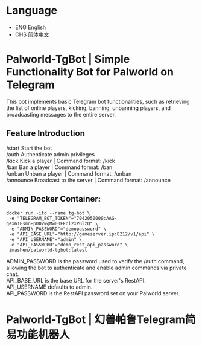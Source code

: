 # Language
- ENG [English](README.md)
- CHS [简体中文](README_CHS.md)
  
# Palworld-TgBot | Simple Functionality Bot for Palworld on Telegram
This bot implements basic Telegram bot functionalities, such as retrieving the list of online players, kicking, banning, unbanning players, and broadcasting messages to the entire server.

## Feature Introduction
/start Start the bot </br>
/auth Authenticate admin privileges </br>
/kick Kick a player | Command format: /kick <PlayerID> <Reason> </br>
/ban Ban a player | Command format: /ban <PlayerID> <Reason> </br>
/unban Unban a player | Command format: /unban <PlayerID> </br>
/announce Broadcast to the server | Command format: /announce <Message> </br>

## Using Docker Container:
```
docker run -itd --name tg-bot \
 -e "TELEGRAM_BOT_TOKEN"="7042050000:AAG-gex61EsmnHp00VwgMw00EFol2xPGlzQ" \
 -e "ADMIN_PASSWORD"="demopassword" \
 -e "API_BASE_URL"="http://gameserver.ip:8212/v1/api" \
 -e "API_USERNAME"="admin" \
 -e "API_PASSWORD"="demo_rest_api_password" \
 imashen/palworld-tgbot:latest
```

ADMIN_PASSWORD is the password used to verify the /auth command, allowing the bot to authenticate and enable admin commands via private chat. </br>
API_BASE_URL is the base URL for the server's RestAPI. </br>
API_USERNAME defaults to admin. </br>
API_PASSWORD is the RestAPI password set on your Palworld server. </br>
# Palworld-TgBot | 幻兽帕鲁Telegram简易功能机器人
